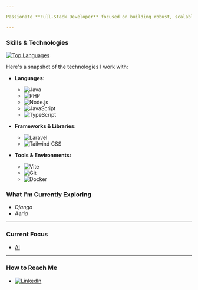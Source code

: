 ```yaml
---

Passionate **Full-Stack Developer** focused on building robust, scalable, and user-friendly web applications.

---
```


### Skills & Technologies

<p align="left">
  <a href="https://github.com/conradosa">
    <img src="https://github-readme-stats.vercel.app/api/top-langs/?username=conradosa&layout=compact&theme=radical&hide_border=true&langs_count=8" alt="Top Languages" />
  </a>
</p>

Here's a snapshot of the technologies I work with:

* **Languages:**
    * ![Java](https://img.shields.io/badge/Java-%23ED8B00.svg?style=flat-square&logo=openjdk&logoColor=white)
    * ![PHP](https://img.shields.io/badge/PHP-%23777BB4.svg?style=flat-square&logo=php&logoColor=white)
    * ![Node.js](https://img.shields.io/badge/Node.js-%23339933.svg?style=flat-square&logo=node.js&logoColor=white)
    * ![JavaScript](https://img.shields.io/badge/JavaScript-%23F7DF1E.svg?style=flat-square&logo=javascript&logoColor=black)
    * ![TypeScript](https://img.shields.io/badge/TypeScript-%233178C6.svg?style=flat-square&logo=typescript&logoColor=white)

* **Frameworks & Libraries:**
    * ![Laravel](https://img.shields.io/badge/Laravel-%23FF2D20.svg?style=flat-square&logo=laravel&logoColor=white)
    * ![Tailwind CSS](https://img.shields.io/badge/Tailwind_CSS-%2306B6D4.svg?style=flat-square&logo=tailwind-css&logoColor=white)

* **Tools & Environments:**
    * ![Vite](https://img.shields.io/badge/Vite-%23646CFF.svg?style=flat-square&logo=vite&logoColor=white)
    * ![Git](https://img.shields.io/badge/Git-%23F05033.svg?style=flat-square&logo=git&logoColor=white)
    * ![Docker](https://img.shields.io/badge/Docker-%232496ED.svg?style=flat-square&logo=docker&logoColor=white)

### What I'm Currently Exploring

* *Django*
* *Aeria*

---

### Current Focus

* [AI](https://github.com/OPENAI)

---

### How to Reach Me

* [![LinkedIn](https://img.shields.io/badge/LinkedIn-%230077B5.svg?style=flat-square&logo=linkedin&logoColor=white)](https://linkedin.com/in/conrado-aveline-02361123b)

